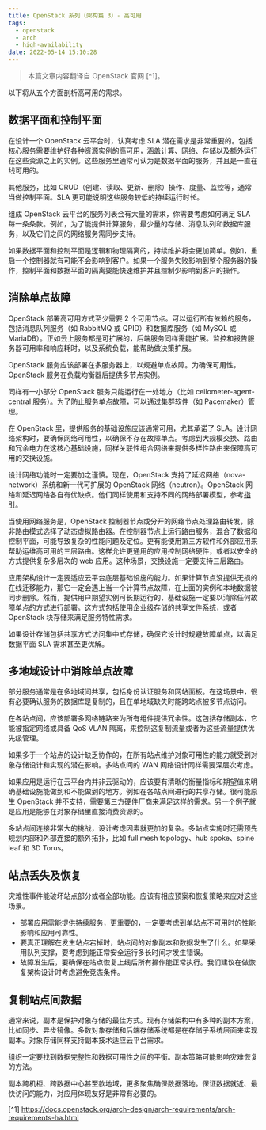 ```yaml
---
title: OpenStack 系列（架构篇 3）- 高可用
tags:
  - openstack
  - arch
  - high-availability
date: 2022-05-14 15:10:28
---
```


<!--
  ~ Copyright 2022 kwanhur
  ~
  ~ Licensed under the Apache License, Version 2.0 (the "License");
  ~ you may not use this file except in compliance with the License.
  ~ You may obtain a copy of the License at
  ~
  ~ http://www.apache.org/licenses/LICENSE-2.0
  ~
  ~ Unless required by applicable law or agreed to in writing, software
  ~ distributed under the License is distributed on an "AS IS" BASIS,
  ~ WITHOUT WARRANTIES OR CONDITIONS OF ANY KIND, either express or implied.
  ~ See the License for the specific language governing permissions and
  ~ limitations under the License.
  ~
-->

> 本篇文章内容翻译自 OpenStack 官网 [^1]。

以下将从五个方面剖析高可用的需求。

<!--more-->

## 数据平面和控制平面

在设计一个 OpenStack 云平台时，认真考虑 SLA 潜在需求是非常重要的。包括核心服务需要维护好各种资源实例的高可用，涵盖计算、网络、存储以及额外运行在这些资源之上的实例。这些服务里通常可认为是数据平面的服务，并且是一直在线可用的。

其他服务，比如 CRUD（创建、读取、更新、删除）操作、度量、监控等，通常当做控制平面。SLA 更可能说明这些服务较低的持续运行时长。

组成 OpenStack 云平台的服务列表会有大量的需求，你需要考虑如何满足 SLA 每一条条款。例如，为了能提供计算服务，最少量的存储、消息队列和数据库服务，以及它们之间的网络服务需同步支持。

如果数据平面和控制平面是逻辑和物理隔离的，持续维护将会更加简单。例如，重启一个控制器就有可能不会影响到客户。如果一个服务失败影响到整个服务器的操作，控制平面和数据平面的隔离要能快速维护并且控制少影响到客户的操作。

## 消除单点故障

OpenStack 部署高可用方式至少需要 2 个可用节点。可以运行所有依赖的服务，包括消息队列服务（如 RabbitMQ 或 QPID）和数据库服务（如 MySQL 或 MariaDB）。正如云上服务都是可扩展的，后端服务同样需能扩展。监控和报告服务器可用率和响应耗时，以及系统负载，能帮助做决策扩展。

OpenStack 服务应该部署在多服务器上，以规避单点故障。为确保可用性，OpenStack 服务在负载均衡器后提供多节点实例。

同样有一小部分 OpenStack 服务只能运行在一处地方（比如 ceilometer-agent-central 服务）。为了防止服务单点故障，可以通过集群软件（如 Pacemaker）管理。

在 OpenStack 里，提供服务的基础设施应该通常可用，尤其承诺了 SLA。设计网络架构时，要确保网络可用性，以确保不存在故障单点。考虑到大规模交换、路由和冗余电力在这核心基础设施，同样关联性组合网络来提供多样性路由来保障高可用的交换设施。

设计网络功能时一定要加之谨慎。现在，OpenStack 支持了延迟网络（nova-network）系统和新一代可扩展的 OpenStack 网络（neutron）。OpenStack 网络和延迟网络各自有优缺点。他们同样使用和支持不同的网络部署模型，参考[指引](https://docs.openstack.org/ops-guide/arch_network_design.html#network-topology)。

当使用网络服务是，OpenStack 控制器节点或分开的网络节点处理路由转发，除非路由模式选择了动态虚拟路由器。在控制器节点上运行路由服务，混合了数据和控制平面，可能导致复杂的性能问题及定位。更有能使用第三方软件和外部应用来帮助运维高可用的三层路由。这样允许更通用的应用控制网络硬件，或者以安全的方式提供复杂多层次的 web 应用。这种场景，交换设施一定要支持三层路由。

应用架构设计一定要适应云平台底层基础设施的能力。如果计算节点没提供无损的在线迁移能力，那它一定会遇上当一个计算节点故障，在上面的实例和本地数据被同步删除。然而，提供用户期望实例可长期运行的，基础设施一定要以消除任何故障单点的方式进行部署。这方式包括使用企业级存储的共享文件系统，或者 OpenStack 块存储来满足服务特性需求。

如果设计存储包括共享方式访问集中式存储，确保它设计时规避故障单点，以满足数据平面 SLA 需求甚至更优解。

## 多地域设计中消除单点故障

部分服务通常是在多地域间共享，包括身份认证服务和网站面板。在这场景中，很有必要确认服务的数据库是复制的，且在单地域缺失时能跨站点被多节点访问。

在各站点间，应该部署多网络链路来为所有组件提供冗余性。这包括存储副本，它能被指定网络或具备 QoS VLAN 隔离，来控制这复制流量或者为这些流量提供优先级管理。

如果多于一个站点的设计缺乏协作的，在所有站点维护对象可用性的能力就受到对象存储设计和实现的潜在影响。多站点间的 WAN 网络设计同样需要深层次考虑。

如果应用是运行在云平台内并非云驱动的，应该要有清晰的衡量指标和期望值来明确基础设施能做到和不能做到的地方。例如在各站点间进行的共享存储。很可能原生 OpenStack 并不支持，需要第三方硬件厂商来满足这样的需求。另一个例子就是应用是能够在对象存储里直接消费资源的。

多站点间连接非常大的挑战，设计考虑因素就更加的复杂。多站点实施时还需预先规划内部和外部连接的额外拓扑，比如 full mesh topology、hub spoke、spine leaf 和 3D Torus。

## 站点丢失及恢复

灾难性事件能破坏站点部分或者全部功能。应该有相应预案和恢复策略来应对这些场景。

* 部署应用需能提供持续服务，更重要的，一定要考虑到单站点不可用时的性能影响和应用可靠性。
* 要真正理解在发生站点宕掉时，站点间的对象副本和数据发生了什么。如果采用队列支撑，要考虑到能正常安全运行多长时间才发生错误。
* 故障发生后，要确保在站点恢复上线后所有操作能正常执行。我们建议在做恢复架构设计时考虑避免竞态条件。

## 复制站点间数据

通常来说，副本是保护对象存储的最佳方式。现有存储架构中有多种的副本方案，比如同步、异步镜像。多数对象存储和后端存储系统都是在存储子系统层面来实现副本。对象存储同样支持副本技术适应云平台需求。

组织一定要找到数据完整性和数据可用性之间的平衡。副本策略可能影响灾难恢复的方法。

副本跨机柜、跨数据中心甚至款地域，更多聚焦确保数据落地。保证数据就近、最快访问的能力，对应用体现友好是非常有必要的。

[^1] https://docs.openstack.org/arch-design/arch-requirements/arch-requirements-ha.html
